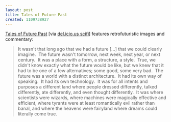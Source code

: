 ```yaml
---
layout: post
title: Tales of Future Past
created: 1109738927
---
```

<a href="http://davidszondy.com/future/futurepast.htm">Tales of Future Past</a>  [via <a href="http://del.icio.us/tag/scifi">del.icio.us scifi</a>] features retrofuturistic images and commentary:

>It wasn't that long ago that we had a future [...] that we could clearly imagine.  The future wasn't tomorrow, next week, next year, or next century.  It was a place with a form, a structure, a style.  True, we didn't know exactly what the future would be like, but we knew that it had to be one of a few alternatives; some good, some very bad.  The future was a world with a distinct architecture.  It had its own way of speaking.  It had its own technology.  It was for all intents and purposes a different land where people dressed differently, talked differently, ate differently, and even thought differently.  It was where scientists were wizards, where machines were magically effective and efficient, where tyrants were at least romantically evil rather than banal, and where the heavens were fairyland where dreams could literally come true.
